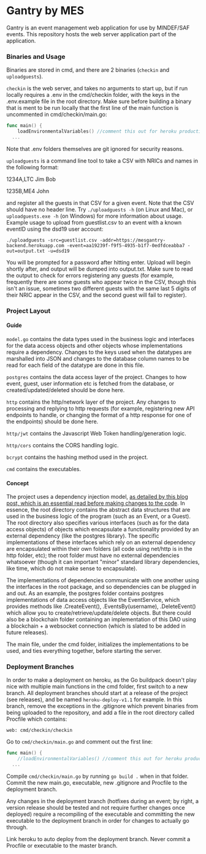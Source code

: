 # Gantry by MES

Gantry is an event management web application for use by MINDEF/SAF events. This repository hosts the web server application 
part of the application.

### Binaries and Usage

Binaries are stored in cmd, and there are 2 binaries (`checkin` and `uploadguests`). 

`checkin` is the web server, and takes no arguments to start up, but if run locally requires a .env in the cmd/checkin folder, with the keys in the .env.example file in the root directory. Make sure before building a binary that is ment to be run locally that the first line of the main function is uncommented in cmd/checkin/main.go:

```go
func main() {
	loadEnvironmentalVariables() //comment this out for heroku production
  ...
```

Note that .env folders themselves are git ignored for security reasons.

`uploadguests` is a command line tool to take a CSV with NRICs and names in the following format:

1234A,LTC Jim Bob

1235B,ME4 John   

and register all the guests in that CSV for a given event. Note that the CSV should have no header line. Try `./uploadguests -h` (on Linux and Mac), or `uploadguests.exe -h` (on Windows) for more information about usage. Example usage to upload from guestlist.csv to an event with a known eventID using the dsd19 user account:

```
./uploadguests -src=guestlist.csv -addr=https://mesgantry-backend.herokuapp.com -event=aa19239f-f9f5-4935-b1f7-0edfdceabba7 -out=output.txt -u=dsd19
```

You will be prompted for a password after hitting enter. Upload will begin shortly after, and output will be dumped into output.txt. Make sure to read the output to check for errors registering any guests (for example, frequently there are some guests who appear twice in the CSV, though this isn't an issue, sometimes two different guests with the same last 5 digits of their NRIC appear in the CSV, and the second guest will fail to register).

### Project Layout

#### Guide
`model.go` contains the data types used in the business logic and interfaces for the data access objects and other objects whose implementations require a dependency. Changes to the keys used when the datatypes are marshalled into JSON and changes to the database column names to be read for each field of the datatype are done in this file.

`postgres` contains the data access layer of the project. Changes to how event, guest, user information etc is fetched from the database, or created/updated/deleted should be done here.

`http` contains the http/network layer of the project. Any changes to processing and replying to http requests (for example, registering new API endpoints to handle, or changing the format of a http response for one of the endpoints) should be done here.

`http/jwt` contains the Javascript Web Token handling/generation logic.

`http/cors` contains the CORS handling logic.

`bcrypt` contains the hashing method used in the project.

`cmd` contains the executables.

#### Concept

The project uses a dependency injection model, 
[as detailed by this blog post, which is an essential read before making changes to the code](https://medium.com/@benbjohnson/standard-package-layout-7cdbc8391fc1). 
In essence, the root directory contains the abstract data structures that are used in the business logic of the program (such as an Event,
or a Guest). The root directory also specifies various interfaces (such as for the data access objects) of objects which encapsulate a 
functionality provided by an external dependency (like the postgres library). The specific implementations of these interfaces which rely
on an external dependency are encapsulated within their own folders (all code using net/http is in the http folder, etc); the root folder
must have no external dependencies whatsoever (though it can important "minor" standard library dependencies, like time, which do not
make sense to encapsulate).

The implementations of dependencies communicate with one another using the interfaces in the root package, and so dependencies can be
plugged in and out. As an example, the postgres folder contains postgres implementations of data access objects like the EventService,
which provides methods like .CreateEvent(), .EventsBy(username), .DeleteEvent() which allow you to create/retrieve/update/delete objects.
But there could also be a blockchain folder containing an implementation of this DAO using a blockchain + a websocket connection (which is
slated to be added in future releases).

The main file, under the cmd folder, initializes the implementations to be used, and ties everything together, before starting the server.

### Deployment Branches

In order to make a deployment on heroku, as the Go buildpack doesn't play nice with multiple main functions in the cmd folder, first switch to a new branch. All deployment branches should start at a release of the project (see releases), and be named `heroku-deploy-v1.1` for example. In this branch, remove the exceptions in the .gitignore which prevent binaries from being uploaded to the repository, and add a file in the root directory called Procfile which contains:

```
web: cmd/checkin/checkin
```

Go to `cmd/checkin/main.go` and comment out the first line: 

```go
func main() {
	//loadEnvironmentalVariables() //comment this out for heroku production
  ...
```

Compile `cmd/checkin/main.go` by running `go build .` when in that folder. Commit the new main.go, executable, new .gitignore and Procfile to the deployment branch.

Any changes in the deployment branch (hotfixes during an event; by right, a version release should be tested and not require further changes once deployed) require a recompiling of the executable and committing the new executable to the deployment branch in order for changes to actually go through.

Link heroku to auto deploy from the deployment branch. Never commit a Procfile or executable to the master branch.

